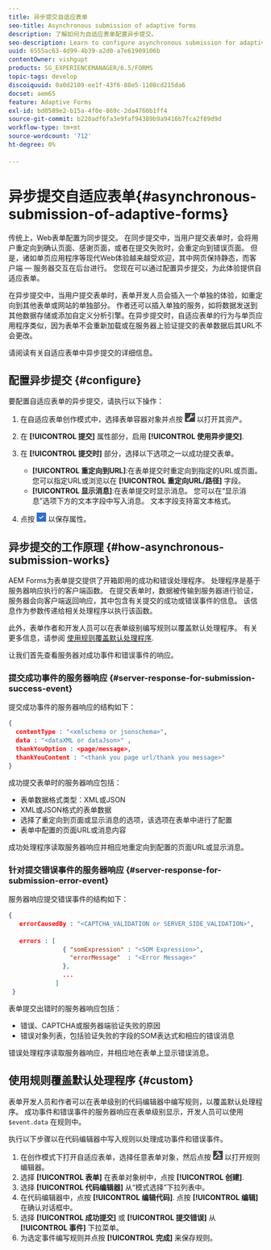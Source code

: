 ```yaml
---
title: 异步提交自适应表单
seo-title: Asynchronous submission of adaptive forms
description: 了解如何为自适应表单配置异步提交。
seo-description: Learn to configure asynchronous submission for adaptive forms.
uuid: 6555ac63-4d99-4b39-a2d0-a7e61909106b
contentOwner: vishgupt
products: SG_EXPERIENCEMANAGER/6.5/FORMS
topic-tags: develop
discoiquuid: 0a0d2109-ee1f-43f6-88e5-1108cd215da6
docset: aem65
feature: Adaptive Forms
exl-id: bd0589e2-b15a-4f0e-869c-2da4760b1ff4
source-git-commit: b220adf6fa3e9faf94389b9a9416b7fca2f89d9d
workflow-type: tm+mt
source-wordcount: '712'
ht-degree: 0%

---
```


# 异步提交自适应表单{#asynchronous-submission-of-adaptive-forms}

传统上，Web表单配置为同步提交。 在同步提交中，当用户提交表单时，会将用户重定向到确认页面、感谢页面，或者在提交失败时，会重定向到错误页面。 但是，诸如单页应用程序等现代Web体验越来越受欢迎，其中网页保持静态，而客户端 — 服务器交互在后台进行。 您现在可以通过配置异步提交，为此体验提供自适应表单。

在异步提交中，当用户提交表单时，表单开发人员会插入一个单独的体验，如重定向到其他表单或网站的单独部分。 作者还可以插入单独的服务，如将数据发送到其他数据存储或添加自定义分析引擎。在异步提交时，自适应表单的行为与单页应用程序类似，因为表单不会重新加载或在服务器上验证提交的表单数据后其URL不会更改。

请阅读有关自适应表单中异步提交的详细信息。

## 配置异步提交 {#configure}

要配置自适应表单的异步提交，请执行以下操作：

1. 在自适应表单创作模式中，选择表单容器对象并点按 ![cmppr1](assets/cmppr1.png) 以打开其资产。
1. 在 **[!UICONTROL 提交]** 属性部分，启用 **[!UICONTROL 使用异步提交]**.
1. 在 **[!UICONTROL 提交时]** 部分，选择以下选项之一以成功提交表单。

   * **[!UICONTROL 重定向到URL]**:在表单提交时重定向到指定的URL或页面。 您可以指定URL或浏览以在 **[!UICONTROL 重定向URL/路径]** 字段。
   * **[!UICONTROL 显示消息]**:在表单提交时显示消息。 您可以在“显示消息”选项下方的文本字段中写入消息。 文本字段支持富文本格式。

1. 点按 ![check-button1](assets/check-button1.png) 以保存属性。

## 异步提交的工作原理 {#how-asynchronous-submission-works}

AEM Forms为表单提交提供了开箱即用的成功和错误处理程序。 处理程序是基于服务器响应执行的客户端函数。 在提交表单时，数据被传输到服务器进行验证，服务器会向客户端返回响应，其中包含有关提交的成功或错误事件的信息。 该信息作为参数传递给相关处理程序以执行该函数。

此外，表单作者和开发人员可以在表单级别编写规则以覆盖默认处理程序。 有关更多信息，请参阅 [使用规则覆盖默认处理程序](#custom).

让我们首先查看服务器对成功事件和错误事件的响应。

### 提交成功事件的服务器响应 {#server-response-for-submission-success-event}

提交成功事件的服务器响应的结构如下：

```json
{
  contentType : "<xmlschema or jsonschema>",
  data : "<dataXML or dataJson>" ,
  thankYouOption : <page/message>,
  thankYouContent : "<thank you page url/thank you message>"
}
```

成功提交表单时的服务器响应包括：

* 表单数据格式类型：XML或JSON
* XML或JSON格式的表单数据
* 选择了重定向到页面或显示消息的选项，该选项在表单中进行了配置
* 表单中配置的页面URL或消息内容

成功处理程序读取服务器响应并相应地重定向到配置的页面URL或显示消息。

### 针对提交错误事件的服务器响应 {#server-response-for-submission-error-event}

服务器响应提交错误事件的结构如下：

```json
{
   errorCausedBy : "<CAPTCHA_VALIDATION or SERVER_SIDE_VALIDATION>",

   errors : [
               { "somExpression" : "<SOM Expression>",
                 "errorMessage"  : "<Error Message>"
               },
               ...
             ]
 }
```

表单提交出错时的服务器响应包括：

* 错误、CAPTCHA或服务器端验证失败的原因
* 错误对象列表，包括验证失败的字段的SOM表达式和相应的错误消息

错误处理程序读取服务器响应，并相应地在表单上显示错误消息。

## 使用规则覆盖默认处理程序 {#custom}

表单开发人员和作者可以在表单级别的代码编辑器中编写规则，以覆盖默认处理程序。 成功事件和错误事件的服务器响应在表单级别显示，开发人员可以使用 `$event.data` 在规则中。

执行以下步骤以在代码编辑器中写入规则以处理成功事件和错误事件。

1. 在创作模式下打开自适应表单，选择任意表单对象，然后点按 ![edit-rules1](assets/edit-rules1.png) 以打开规则编辑器。
1. 选择 **[!UICONTROL 表单]** 在表单对象树中，点按 **[!UICONTROL 创建]**.
1. 选择 **[!UICONTROL 代码编辑器]** 从“模式选择”下拉列表中。
1. 在代码编辑器中，点按 **[!UICONTROL 编辑代码]**. 点按 **[!UICONTROL 编辑]** 在确认对话框中。
1. 选择 **[!UICONTROL 成功提交]** 或 **[!UICONTROL 提交错误]** 从 **[!UICONTROL 事件]** 下拉菜单。
1. 为选定事件编写规则并点按 **[!UICONTROL 完成]** 来保存规则。
